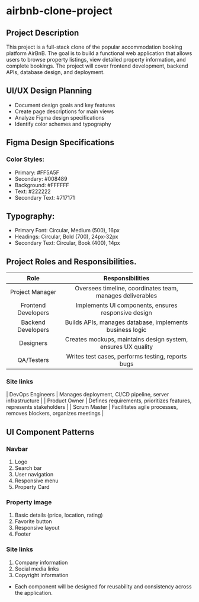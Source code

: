 # airbnb-clone-project
## Project Description
This project is a full-stack clone of the popular accommodation booking platform AirBnB. The goal is to build a functional web application that allows users to browse property listings, view detailed property information, and complete bookings. The project will cover frontend development, backend APIs, database design, and deployment.

## UI/UX Design Planning
- Document design goals and key features
- Create page descriptions for main views
- Analyze Figma design specifications
- Identify color schemes and typography

## Figma Design Specifications
### Color Styles:
- Primary: #FF5A5F
- Secondary: #008489
- Background: #FFFFFF
- Text: #222222
- Secondary Text: #717171

## Typography:
- Primary Font: Circular, Medium (500), 16px
- Headings: Circular, Bold (700), 24px-32px
- Secondary Text: Circular, Book (400), 14px

## Project Roles and Responsibilities.
| Role | Responsibilities |
|:---: | :---: |
| Project Manager | Oversees timeline, coordinates team, manages deliverables |
| Frontend Developers |	Implements UI components, ensures responsive design |
| Backend Developers |	Builds APIs, manages database, implements business logic |
| Designers |	Creates mockups, maintains design system, ensures UX quality |
| QA/Testers |	Writes test cases, performs testing, reports bugs |
### Site links
| DevOps Engineers |	Manages deployment, CI/CD pipeline, server infrastructure |
| Product Owner |	Defines requirements, prioritizes features, represents stakeholders |
| Scrum Master |	Facilitates agile processes, removes blockers, organizes meetings |

## UI Component Patterns
### Navbar

1. Logo
2. Search bar
3. User navigation
4. Responsive menu
5. Property Card

### Property image
1. Basic details (price, location, rating)
2. Favorite button
3. Responsive layout
4. Footer

### Site links
1. Company information
2. Social media links
3. Copyright information
   
- Each component will be designed for reusability and consistency across the application.
